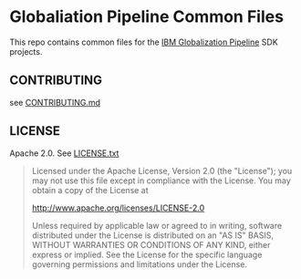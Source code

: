 Globaliation Pipeline Common Files
==================================


This repo contains common files for the 
[IBM Globalization Pipeline](https://www.ng.bluemix.net/docs/#services/GlobalizationPipeline/index.html) SDK projects.

CONTRIBUTING
------------
see [CONTRIBUTING.md](CONTRIBUTING.md)

LICENSE
-------
Apache 2.0. See [LICENSE.txt](LICENSE.txt)

> Licensed under the Apache License, Version 2.0 (the "License");
> you may not use this file except in compliance with the License.
> You may obtain a copy of the License at
> 
> http://www.apache.org/licenses/LICENSE-2.0
> 
> Unless required by applicable law or agreed to in writing, software
> distributed under the License is distributed on an "AS IS" BASIS,
> WITHOUT WARRANTIES OR CONDITIONS OF ANY KIND, either express or implied.
> See the License for the specific language governing permissions and
> limitations under the License.
